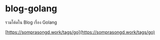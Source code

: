 # blog-golang

รวมโค้ดใน Blog เรื่อง Golang

[https://somprasongd.work/tags/go](https://somprasongd.work/tags/go)

